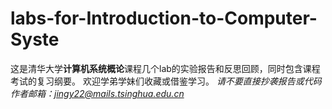 # labs-for-Introduction-to-Computer-Syste
这是清华大学**计算机系统概论**课程几个lab的实验报告和反思回顾，同时包含课程考试的复习纲要。
欢迎学弟学妹们收藏或借鉴学习。
*请不要直接抄袭报告或代码*
*作者邮箱：jingy22@mails.tsinghua.edu.cn*
